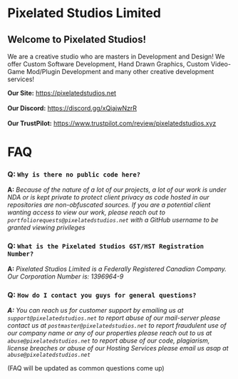 # Pixelated Studios Limited


## Welcome to Pixelated Studios!

We are a creative studio who are masters in Development and Design! We offer Custom Software Development, Hand Drawn Graphics, Custom Video-Game Mod/Plugin Development and many other creative development services!

**Our Site:** https://pixelatedstudios.net
<br></br>
**Our Discord:** https://discord.gg/xQjajwNzrR
<br></br>
**Our TrustPilot:** https://www.trustpilot.com/review/pixelatedstudios.xyz

# FAQ
### Q: `Why is there no public code here?`
**A:** *Because of the nature of a lot of our projects, a lot of our work is under NDA or is kept private to protect client privacy as code hosted in our repositories are non-obfuscated sources. If you are a potential client wanting access to view our work, please reach out to `portfoliorequests@pixelatedstudios.net` with a GitHub username to be granted viewing privileges*

### Q: `What is the Pixelated Studios GST/HST Registration Number?`
**A:** *Pixelated Studios Limited is a Federally Registered Canadian Company. Our Corporation Number is: 1396964-9*

### Q: `How do I contact you guys for general questions?`
***A:*** *You can reach us for customer support by emailing us at `support@pixelatedstudios.net` to report abuse of our mail-server please contact us at `postmaster@pixelatedstudios.net` to report fraudulent use of our company name or any of our properties please reach out to us at `abuse@pixelatedstudios.net` to report abuse of our code, plagiarism, license breaches or abuse of our Hosting Services please email us asap at `abuse@pixelatedstudios.net`*

(FAQ will be updated as common questions come up)

